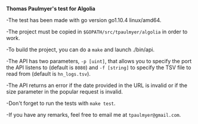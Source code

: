 **Thomas Paulmyer's test for Algolia**

-The test has been made with go version go1.10.4 linux/amd64.

-The project must be copied in `$GOPATH/src/tpaulmyer/algolia` in order to work.

-To build the project, you can do a `make` and launch ./bin/api.

-The API has two parameters, `-p [uint]`, that allows you to specify the port the API listens to (default is `8080`) and `-f [string]` to specify the TSV file to read from (default
is `hn_logs.tsv`).

-The API returns an error if the date provided in the URL is invalid or if the
size parameter in the popular request is invalid.

-Don't forget to run the tests with `make test`.

-If you have any remarks, feel free to email me at `tpaulmyer@gmail.com`.
